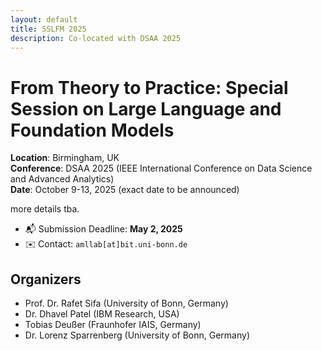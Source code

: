 ```yaml
---
layout: default
title: SSLFM 2025
description: Co-located with DSAA 2025
---
```


# From Theory to Practice: Special Session on Large Language and Foundation Models

**Location**: Birmingham, UK  
**Conference**: DSAA 2025 (IEEE International Conference on Data Science and Advanced Analytics)  
**Date**: October 9-13, 2025 (exact date to be announced)

more details tba.

- 📬 Submission Deadline: **May 2, 2025**
- ✉️ Contact: `amllab[at]bit.uni-bonn.de`

## Organizers

- Prof. Dr. Rafet Sifa (University of Bonn, Germany)
- Dr. Dhavel Patel (IBM Research, USA)
- Tobias Deußer (Fraunhofer IAIS, Germany)
- Dr. Lorenz Sparrenberg (University of Bonn, Germany)
